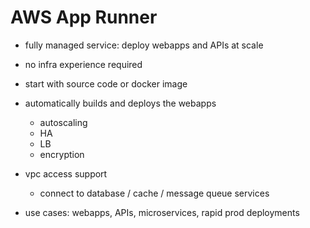 # AWS App Runner

* fully managed service: deploy webapps and APIs at scale
* no infra experience required
* start with source code or docker image
* automatically builds and deploys the webapps
  * autoscaling
  * HA
  * LB
  * encryption
* vpc access support
  * connect to database / cache / message queue services

* use cases: webapps, APIs, microservices, rapid prod deployments
